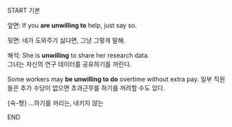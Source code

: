 START
기본

앞면:
If you **are unwilling to** help, just say so.  

뒷면:
네가 도와주기 싫다면, 그냥 그렇게 말해.

해석:
She is **unwilling** to share her research data.  
그녀는 자신의 연구 데이터를 공유하기를 꺼린다.

Some workers may **be unwilling to do** overtime without extra pay.
일부 직원들은 추가 수당이 없으면 초과근무를 하기를 꺼려할 수도 있다.

{숙-형} …하기를 꺼리는, 내키지 않는
<!--ID: 1745568139277-->
END
